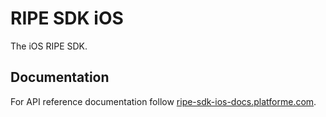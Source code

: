 # RIPE SDK iOS

The iOS RIPE SDK.

## Documentation

For API reference documentation follow [ripe-sdk-ios-docs.platforme.com](https://ripe-sdk-ios-docs.platforme.com).
